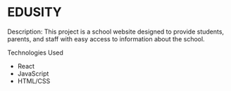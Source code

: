 # EDUSITY

Description:
This project is a school website designed to provide students, parents, and staff with easy access to information about the school. 

Technologies Used
- React
- JavaScript
- HTML/CSS
